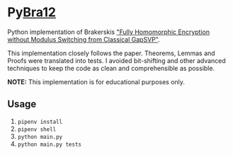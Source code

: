 # Py[Bra12](https://eprint.iacr.org/2012/078.pdf)

Python implementation of Brakerskis ["Fully Homomorphic Encryption without Modulus Switching from Classical GapSVP"](https://eprint.iacr.org/2012/078.pdf).

This implementation closely follows the paper. Theorems, Lemmas and Proofs were translated into tests. I avoided bit-shifting and other advanced techniques to keep the code as clean and comprehensible as possible.

**NOTE:** This implementation is for educational purposes only. 

## Usage

1. `pipenv install`
1. `pipenv shell`
1. `python main.py`
1. `python main.py tests`
